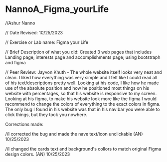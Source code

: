 # NannoA_Figma_yourLife
 //Ashur Nanno 

 // Date Revised: 10/25/2023 

 // Exercise or Lab name: Figma your Life

 // Brief Description of what you did: Created 3 web pages that includes Landing page, interests page and accomplishments page; using bootstraph and figma

// Peer Review: Jayvon Khuth - The whole website itself looks very neat and clean. I liked how everything was very simple and I felt like I could read all of his text/descriptions pretty well. Looking at his code, I like how he made use of the absolute position and how he positioned most things on his website with percentages, so that his website is responsive to my screen. Looking at his figma, to make his website look more like the figma I would recommend to change the colors of everything to the exact colors in figma. The only bug I found in his website was that in his nav bar you were able to click things, but they took you nowhere.

Corrections made: 

//I corrected the bug and made the nave text/icon unclickable (AN) 10/25/2023

//I changed the cards text and background's collors to match original Figma design colors. (AN) 10/25/2023
